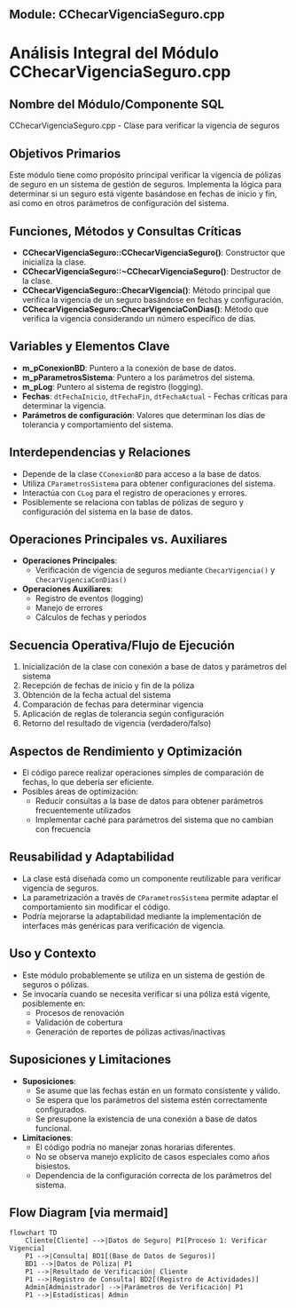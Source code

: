 ## Module: CChecarVigenciaSeguro.cpp
# Análisis Integral del Módulo CChecarVigenciaSeguro.cpp

## Nombre del Módulo/Componente SQL
CChecarVigenciaSeguro.cpp - Clase para verificar la vigencia de seguros

## Objetivos Primarios
Este módulo tiene como propósito principal verificar la vigencia de pólizas de seguro en un sistema de gestión de seguros. Implementa la lógica para determinar si un seguro está vigente basándose en fechas de inicio y fin, así como en otros parámetros de configuración del sistema.

## Funciones, Métodos y Consultas Críticas
- **CChecarVigenciaSeguro::CChecarVigenciaSeguro()**: Constructor que inicializa la clase.
- **CChecarVigenciaSeguro::~CChecarVigenciaSeguro()**: Destructor de la clase.
- **CChecarVigenciaSeguro::ChecarVigencia()**: Método principal que verifica la vigencia de un seguro basándose en fechas y configuración.
- **CChecarVigenciaSeguro::ChecarVigenciaConDias()**: Método que verifica la vigencia considerando un número específico de días.

## Variables y Elementos Clave
- **m_pConexionBD**: Puntero a la conexión de base de datos.
- **m_pParametrosSistema**: Puntero a los parámetros del sistema.
- **m_pLog**: Puntero al sistema de registro (logging).
- **Fechas**: `dtFechaInicio`, `dtFechaFin`, `dtFechaActual` - Fechas críticas para determinar la vigencia.
- **Parámetros de configuración**: Valores que determinan los días de tolerancia y comportamiento del sistema.

## Interdependencias y Relaciones
- Depende de la clase `CConexionBD` para acceso a la base de datos.
- Utiliza `CParametrosSistema` para obtener configuraciones del sistema.
- Interactúa con `CLog` para el registro de operaciones y errores.
- Posiblemente se relaciona con tablas de pólizas de seguro y configuración del sistema en la base de datos.

## Operaciones Principales vs. Auxiliares
- **Operaciones Principales**:
  - Verificación de vigencia de seguros mediante `ChecarVigencia()` y `ChecarVigenciaConDias()`
- **Operaciones Auxiliares**:
  - Registro de eventos (logging)
  - Manejo de errores
  - Cálculos de fechas y períodos

## Secuencia Operativa/Flujo de Ejecución
1. Inicialización de la clase con conexión a base de datos y parámetros del sistema
2. Recepción de fechas de inicio y fin de la póliza
3. Obtención de la fecha actual del sistema
4. Comparación de fechas para determinar vigencia
5. Aplicación de reglas de tolerancia según configuración
6. Retorno del resultado de vigencia (verdadero/falso)

## Aspectos de Rendimiento y Optimización
- El código parece realizar operaciones simples de comparación de fechas, lo que debería ser eficiente.
- Posibles áreas de optimización:
  - Reducir consultas a la base de datos para obtener parámetros frecuentemente utilizados
  - Implementar caché para parámetros del sistema que no cambian con frecuencia

## Reusabilidad y Adaptabilidad
- La clase está diseñada como un componente reutilizable para verificar vigencia de seguros.
- La parametrización a través de `CParametrosSistema` permite adaptar el comportamiento sin modificar el código.
- Podría mejorarse la adaptabilidad mediante la implementación de interfaces más genéricas para verificación de vigencia.

## Uso y Contexto
- Este módulo probablemente se utiliza en un sistema de gestión de seguros o pólizas.
- Se invocaría cuando se necesita verificar si una póliza está vigente, posiblemente en:
  - Procesos de renovación
  - Validación de cobertura
  - Generación de reportes de pólizas activas/inactivas

## Suposiciones y Limitaciones
- **Suposiciones**:
  - Se asume que las fechas están en un formato consistente y válido.
  - Se espera que los parámetros del sistema estén correctamente configurados.
  - Se presupone la existencia de una conexión a base de datos funcional.
- **Limitaciones**:
  - El código podría no manejar zonas horarias diferentes.
  - No se observa manejo explícito de casos especiales como años bisiestos.
  - Dependencia de la configuración correcta de los parámetros del sistema.
## Flow Diagram [via mermaid]
```mermaid
flowchart TD
    Cliente[Cliente] -->|Datos de Seguro| P1[Proceso 1: Verificar Vigencia]
    P1 -->|Consulta| BD1[(Base de Datos de Seguros)]
    BD1 -->|Datos de Póliza| P1
    P1 -->|Resultado de Verificación| Cliente
    P1 -->|Registro de Consulta| BD2[(Registro de Actividades)]
    Admin[Administrador] -->|Parámetros de Verificación| P1
    P1 -->|Estadísticas| Admin
```
